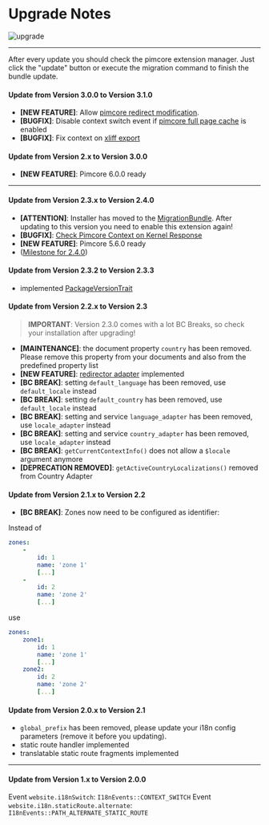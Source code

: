 # Upgrade Notes
![upgrade](https://user-images.githubusercontent.com/700119/31535145-3c01a264-affa-11e7-8d86-f04c33571f65.png)  

***

After every update you should check the pimcore extension manager. 
Just click the "update" button or execute the migration command to finish the bundle update.

#### Update from Version 3.0.0 to Version 3.1.0
- **[NEW FEATURE]**: Allow [pimcore redirect modification](https://github.com/dachcom-digital/pimcore-i18n/issues/33).
- **[BUGFIX]**: Disable context switch event if [pimcore full page cache](https://github.com/dachcom-digital/pimcore-i18n/issues/18) is enabled
- **[BUGFIX]**: Fix context on [xliff export](https://github.com/dachcom-digital/pimcore-i18n/issues/28)

#### Update from Version 2.x to Version 3.0.0
- **[NEW FEATURE]**: Pimcore 6.0.0 ready

***

#### Update from Version 2.3.x to Version 2.4.0
- **[ATTENTION]**: Installer has moved to the [MigrationBundle](https://github.com/dachcom-digital/pimcore-i18n/issues/19). After updating to this version you need to enable this extension again!
- **[BUGFIX]**: [Check Pimcore Context on Kernel Response](https://github.com/dachcom-digital/pimcore-i18n/pull/26) 
- **[NEW FEATURE]**: Pimcore 5.6.0 ready
- ([Milestone for 2.4.0](https://github.com/dachcom-digital/pimcore-i18n/milestone/3?closed=1))

#### Update from Version 2.3.2 to Version 2.3.3
- implemented [PackageVersionTrait](https://github.com/pimcore/pimcore/blob/master/lib/Extension/Bundle/Traits/PackageVersionTrait.php)

#### Update from Version 2.2.x to Version 2.3
> **IMPORTANT**: Version 2.3.0 comes with a lot BC Breaks, so check your installation after upgrading!

- **[MAINTENANCE]**: the document property `country` has been removed. Please remove this property from your documents and also from the predefined property list
- **[NEW FEATURE]**: [redirector adapter](./docs/51_RedirectorAdapter.md) implemented
- **[BC BREAK]**: setting `default_language` has been removed, use `default_locale` instead
- **[BC BREAK]**: setting `default_country` has been removed, use `default_locale` instead
- **[BC BREAK]**: setting and service `language_adapter` has been removed, use `locale_adapter` instead
- **[BC BREAK]**: setting and service `country_adapter` has been removed, use `locale_adapter` instead
- **[BC BREAK]**: `getCurrentContextInfo()` does not allow a `$locale` argument anymore
- **[DEPRECATION REMOVED]**: `getActiveCountryLocalizations()` removed from Country Adapter

#### Update from Version 2.1.x to Version 2.2
- **[BC BREAK]**: Zones now need to be configured as identifier:

Instead of
```yml
zones:
    -
        id: 1
        name: 'zone 1'
        [...]
    -
        id: 2
        name: 'zone 2'
        [...]
```
use
```yml
zones:
    zone1:
        id: 1
        name: 'zone 1'
        [...]
    zone2:
        id: 2
        name: 'zone 2'
        [...]
```

#### Update from Version 2.0.x to Version 2.1
- `global_prefix` has been removed, please update your i18n config parameters (remove it before you updating).
- static route handler implemented
- translatable static route fragments implemented

***

#### Update from Version 1.x to Version 2.0.0
Event `website.i18nSwitch`: `I18nEvents::CONTEXT_SWITCH`
Event `website.i18n.staticRoute.alternate`: `I18nEvents::PATH_ALTERNATE_STATIC_ROUTE`